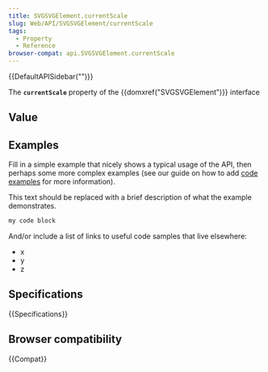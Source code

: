 ```yaml
---
title: SVGSVGElement.currentScale
slug: Web/API/SVGSVGElement/currentScale
tags:
  - Property
  - Reference
browser-compat: api.SVGSVGElement.currentScale
---
```

{{DefaultAPISidebar("")}}

The **`currentScale`** property of the {{domxref("SVGSVGElement")}} interface 

## Value



## Examples

Fill in a simple example that nicely shows a typical usage of the API, then perhaps some more complex examples (see our guide on how to add [code examples](/en-US/docs/MDN/Contribute/Structures/Code_examples) for more information).

This text should be replaced with a brief description of what the example demonstrates.

```js
my code block
```

And/or include a list of links to useful code samples that live elsewhere:

*   x
*   y
*   z

## Specifications

{{Specifications}}

## Browser compatibility

{{Compat}}


